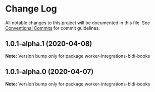 # Change Log

All notable changes to this project will be documented in this file.
See [Conventional Commits](https://conventionalcommits.org) for commit guidelines.

## 1.0.1-alpha.1 (2020-04-08)

**Note:** Version bump only for package worker-integrations-bidi-books

## 1.0.1-alpha.0 (2020-04-07)

**Note:** Version bump only for package worker-integrations-bidi-books

